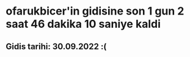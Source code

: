 # ofarukbicer'in gidisine son 1 gun 2 saat 46 dakika 10 saniye kaldi

## Gidis tarihi: 30.09.2022 :(